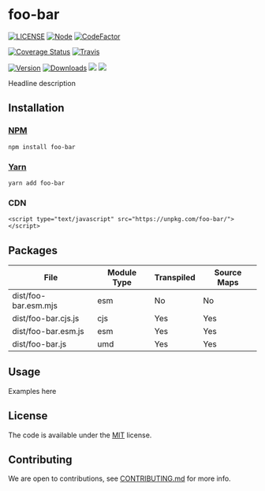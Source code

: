 # foo-bar
<!-- badge -->
[![LICENSE](https://img.shields.io/github/license/username/foo-bar?style=flat-square)](LICENSE)
[![Node](https://img.shields.io/node/v/foo-bar.svg?style=flat-square)](package.json)
[![CodeFactor](https://www.codefactor.io/repository/github/username/foo-bar/badge?style=flat-square)](https://www.codefactor.io/repository/github/username/foo-bar)

[![Coverage Status](https://img.shields.io/coveralls/username/foo-bar.svg?style=flat-square)](https://coveralls.io/github/username/foo-bar)
[![Travis](https://img.shields.io/travis/username/foo-bar/master.svg?style=flat-square)](https://travis-ci.org/username/foo-bar)

[![Version](https://img.shields.io/npm/v/foo-bar.svg?style=flat-square)](https://www.npmjs.com/package/foo-bar)
[![Downloads](https://img.shields.io/npm/dt/foo-bar.svg?style=flat-square)](https://www.npmjs.com/package/foo-bar)
[![](https://img.shields.io/bundlephobia/minzip/foo-bar?style=flat-square)](https://www.npmjs.com/package/foo-bar)
[![](https://img.shields.io/tokei/lines/github/username/foo-bar?style=flat-square)](https://www.npmjs.com/package/foo-bar)
<!-- endbadge -->

Headline description

## Installation

### [NPM](https://npmjs.com/package/foo-bar)

    npm install foo-bar
### [Yarn](https://github.com/yarnpkg/yarn)

    yarn add foo-bar

### CDN

    <script type="text/javascript" src="https://unpkg.com/foo-bar/"></script>

## Packages

<!-- Output table (auto generated do not modify) -->

| File                 | Module Type | Transpiled | Source Maps |
|----------------------|-------------|------------|-------------|
| dist/foo-bar.esm.mjs | esm         | No         | No          |
| dist/foo-bar.cjs.js  | cjs         | Yes        | Yes         |
| dist/foo-bar.esm.js  | esm         | Yes        | Yes         |
| dist/foo-bar.js      | umd         | Yes        | Yes         |

<!-- END -->


## Usage

Examples here

## License

The code is available under the [MIT](LICENSE) license.

## Contributing

We are open to contributions, see [CONTRIBUTING.md](CONTRIBUTING.md) for more info.
